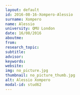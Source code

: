 ```yaml
---
layout: default 
id: 2016-08-16-Xompero-Alessio
surname: Xompero
name: Alessio
university: QMU London
date: 16/08/2016
aboutme: 
from: 
research_topic: 
subtitle: 
advisor: 
keywords: 
website: 
img: no_picture.jpg
thumbnail: no_picture_thumb.jpg
alt: Alessio Xompero
modal-id: stud62
---
```

